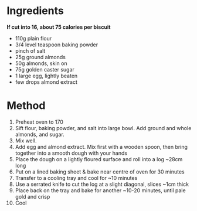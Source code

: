 # Ingredients

**If cut into 16, about 75 calories per biscuit**

-   110g plain flour
-   3/4 level teaspoon baking powder
-   pinch of salt
-   25g ground almonds
-   50g almonds, skin on
-   75g golden caster sugar
-   1 large egg, lightly beaten
-   few drops almond extract

# Method

1.  Preheat oven to 170
2.  Sift flour, baking powder, and salt into large bowl. Add ground and whole almonds, and sugar.
3.  Mix well.
4.  Add egg and almond extract. Mix first with a wooden spoon, then bring together into a smooth dough with your hands
5.  Place the dough on a lightly floured surface and roll into a log \~28cm long
6.  Put on a lined baking sheet & bake near centre of oven for 30 minutes
7.  Transfer to a cooling tray and cool for \~10 minutes
8.  Use a serrated knife to cut the log at a slight diagonal, slices \~1cm thick
9.  Place back on the tray and bake for another \~10-20 minutes, until pale gold and crisp
10. Cool
